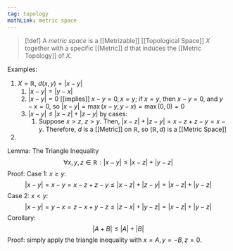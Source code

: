 ```yaml
---
tag: topology
mathLink: metric space
---
```

> [!def]
> A *metric space* is a [[Metrizable]] [[Topological Space]] $X$ together with a specific [[Metric]] $d$ that induces the [[Metric Topology]] of $X$.

Examples:
1. $X=\mathbb{R}$, $d(x, y) = |x - y|$
	1. $|x-y|=|y-x|$
	2. $|x-y|=0$ [[implies]] $x - y=0, x=y$; if $x=y$, then $x-y=0$, and $y-x=0$, so $|x-y|=\max(x-y, y-x)=\max(0,0)=0$
	4. $|x-y|\le |x-z|+|z-y|$ by cases:
		1. Suppose $x>z$, $z>y$. Then, $|x-z|+|z-y|=x-z+z-y=x-y$. 
Therefore, $d$ is a [[Metric]] on $\mathbb{R}$, so $(\mathbb{R},d)$ is a [[Metric Space]] 
1. 

Lemma: The Triangle Inequality $$\forall x,y,z\in \mathbb{R}:|x-y|\le|x-z|+|y-z|$$
Proof:
Case 1: $x\ge y$: $$|x-y|=x-y=x-z+z-y\le|x-z|+|z-y|=|x-z|+|y-z|$$
Case 2: $x<y$: $$|x-y|=y-x=z-x+y-z\le|z-x|+|y-z|=|x-z|+|y-z|$$
Corollary: $$\begin{equation}
|A+B|\le|A|+|B|
\end{equation}$$
Proof: simply apply the triangle inequality with $x=A,y=-B,z=0$.